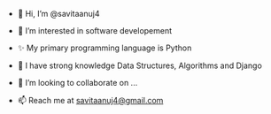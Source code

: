 - 👋 Hi, I’m @savitaanuj4
- 👀 I’m interested in software developement
- ✨ My primary programming language is Python
- 🌱 I have strong knowledge Data Structures, Algorithms and Django
- 💞️ I’m looking to collaborate on ...

- 📫 Reach me at savitaanuj4@gmail.com
<!---
savitaanuj4/savitaanuj4 is a ✨ special ✨ repository because its `README.md` (this file) appears on your GitHub profile.
You can click the Preview link to take a look at your changes.
--->
